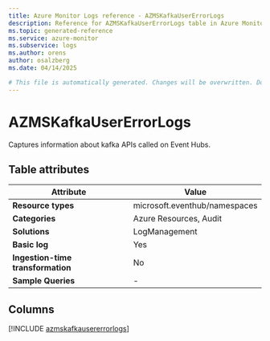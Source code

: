 ```yaml
---
title: Azure Monitor Logs reference - AZMSKafkaUserErrorLogs
description: Reference for AZMSKafkaUserErrorLogs table in Azure Monitor Logs.
ms.topic: generated-reference
ms.service: azure-monitor
ms.subservice: logs
ms.author: orens
author: osalzberg
ms.date: 04/14/2025

# This file is automatically generated. Changes will be overwritten. Do not change this file directly.
---
```


# AZMSKafkaUserErrorLogs

Captures information about kafka APIs called on Event Hubs.


## Table attributes

|Attribute|Value|
|---|---|
|**Resource types**|microsoft.eventhub/namespaces|
|**Categories**|Azure Resources, Audit|
|**Solutions**| LogManagement|
|**Basic log**|Yes|
|**Ingestion-time transformation**|No|
|**Sample Queries**|-|



## Columns
  
[!INCLUDE [azmskafkausererrorlogs](~/reusable-content/ce-skilling/azure/includes/azure-monitor/reference/tables/azmskafkausererrorlogs-include.md)]
